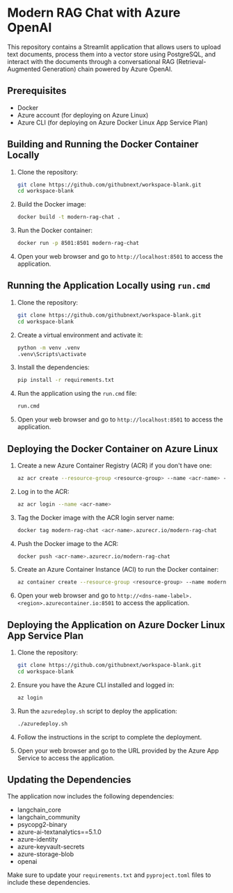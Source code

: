 # Modern RAG Chat with Azure OpenAI

This repository contains a Streamlit application that allows users to upload text documents, process them into a vector store using PostgreSQL, and interact with the documents through a conversational RAG (Retrieval-Augmented Generation) chain powered by Azure OpenAI.

## Prerequisites

- Docker
- Azure account (for deploying on Azure Linux)
- Azure CLI (for deploying on Azure Docker Linux App Service Plan)

## Building and Running the Docker Container Locally

1. Clone the repository:

   ```sh
   git clone https://github.com/githubnext/workspace-blank.git
   cd workspace-blank
   ```

2. Build the Docker image:

   ```sh
   docker build -t modern-rag-chat .
   ```

3. Run the Docker container:

   ```sh
   docker run -p 8501:8501 modern-rag-chat
   ```

4. Open your web browser and go to `http://localhost:8501` to access the application.

## Running the Application Locally using `run.cmd`

1. Clone the repository:

   ```sh
   git clone https://github.com/githubnext/workspace-blank.git
   cd workspace-blank
   ```

2. Create a virtual environment and activate it:

   ```sh
   python -m venv .venv
   .venv\Scripts\activate
   ```

3. Install the dependencies:

   ```sh
   pip install -r requirements.txt
   ```

4. Run the application using the `run.cmd` file:

   ```sh
   run.cmd
   ```

5. Open your web browser and go to `http://localhost:8501` to access the application.

## Deploying the Docker Container on Azure Linux

1. Create a new Azure Container Registry (ACR) if you don't have one:

   ```sh
   az acr create --resource-group <resource-group> --name <acr-name> --sku Basic
   ```

2. Log in to the ACR:

   ```sh
   az acr login --name <acr-name>
   ```

3. Tag the Docker image with the ACR login server name:

   ```sh
   docker tag modern-rag-chat <acr-name>.azurecr.io/modern-rag-chat
   ```

4. Push the Docker image to the ACR:

   ```sh
   docker push <acr-name>.azurecr.io/modern-rag-chat
   ```

5. Create an Azure Container Instance (ACI) to run the Docker container:

   ```sh
   az container create --resource-group <resource-group> --name modern-rag-chat --image <acr-name>.azurecr.io/modern-rag-chat --dns-name-label modern-rag-chat --ports 8501
   ```

6. Open your web browser and go to `http://<dns-name-label>.<region>.azurecontainer.io:8501` to access the application.

## Deploying the Application on Azure Docker Linux App Service Plan

1. Clone the repository:

   ```sh
   git clone https://github.com/githubnext/workspace-blank.git
   cd workspace-blank
   ```

2. Ensure you have the Azure CLI installed and logged in:

   ```sh
   az login
   ```

3. Run the `azuredeploy.sh` script to deploy the application:

   ```sh
   ./azuredeploy.sh
   ```

4. Follow the instructions in the script to complete the deployment.

5. Open your web browser and go to the URL provided by the Azure App Service to access the application.
   
## Updating the Dependencies

The application now includes the following dependencies:

- langchain_core
- langchain_community
- psycopg2-binary
- azure-ai-textanalytics==5.1.0
- azure-identity
- azure-keyvault-secrets
- azure-storage-blob
- openai

Make sure to update your `requirements.txt` and `pyproject.toml` files to include these dependencies.
